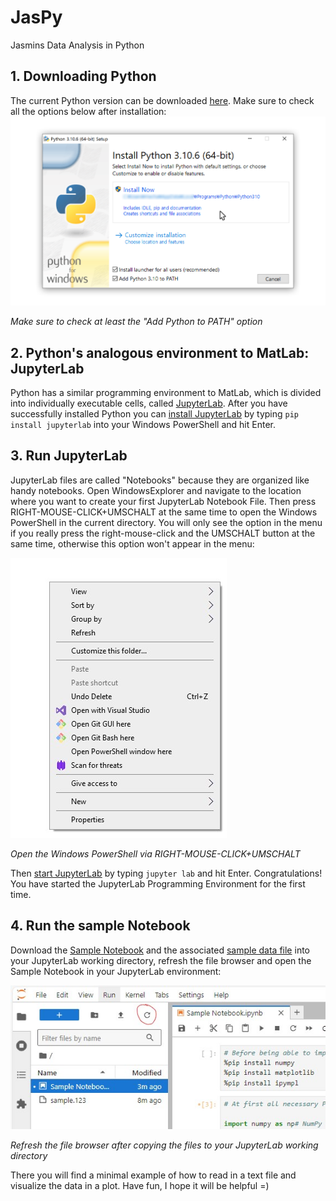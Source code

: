 # JasPy
Jasmins Data Analysis in Python

## 1. Downloading Python
The current Python version can be downloaded [here](https://www.python.org/downloads/).
Make sure to check all the options below after installation:
![Make sure to check at least the "Add Python to PATH" option](/docs/images/Python_Install_3-306051a90888db4c7292964617b7ff75.png)

*Make sure to check at least the "Add Python to PATH" option*

## 2. Python's analogous environment to MatLab: JupyterLab
Python has a similar programming environment to MatLab, which is divided into individually executable cells, called [JupyterLab](https://jupyterlab.readthedocs.io/en/latest/#).
After you have successfully installed Python you can [install JupyterLab](https://jupyterlab.readthedocs.io/en/latest/getting_started/installation.html#pip) by typing `pip install jupyterlab` into your Windows PowerShell and hit Enter.

## 3. Run JupyterLab
JupyterLab files are called "Notebooks" because they are organized like handy notebooks.
Open WindowsExplorer and navigate to the location where you want to create your first JupyterLab Notebook File. Then press RIGHT-MOUSE-CLICK+UMSCHALT at the same time to open the Windows PowerShell in the current directory. You will only see the option in the menu if you really press the right-mouse-click and the UMSCHALT button at the same time, otherwise this option won't appear in the menu:

![Open the Windows PowerShell via RIGHT-MOUSE-CLICK+UMSCHALT](/docs/images/Screenshot_2025-01-06_151554.jpg)

*Open the Windows PowerShell via RIGHT-MOUSE-CLICK+UMSCHALT*

Then [start JupyterLab](https://jupyterlab.readthedocs.io/en/latest/getting_started/starting.html) by typing `jupyter lab` and hit Enter.
Congratulations! You have started the JupyterLab Programming Environment for the first time.

## 4. Run the sample Notebook
Download the [Sample Notebook](Sample_Notebook.ipynb) and the associated [sample data file](sample.123) into your JupyterLab working directory, refresh the file browser and open the Sample Notebook in your JupyterLab environment:

![Refresh the file browser after copying the files to your JupyterLab working directory](/docs/images/Screenshot_2025-01-06_160153.jpg)

*Refresh the file browser after copying the files to your JupyterLab working directory*

There you will find a minimal example of how to read in a text file and visualize the data in a plot.
Have fun, I hope it will be helpful =)
